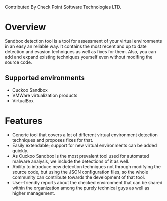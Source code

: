Contributed By Check Point Software Technologies LTD.

Overview
========

Sandbox detection tool is a tool for assessment of your virtual environments in an easy an reliable way. It contains the most recent and up to date detection and evasion techniques as well as fixes for them. Also, you can add and expand existing techniques yourself even without modifing the source code.

## Supported environments
* Cuckoo Sandbox
* VMWare virtualization products
* VirtualBox

Features
========

* Generic tool that covers a lot of different virtual environment detection techniques and proposes fixes for that.
* Easily extendable; support for new virtual environments can be added quickly.
* As Cuckoo Sandbox is the most prevalent tool used for automated malware analysis, we include the detections of it as well.
*	Ability to introduce new detection techniques not through modifying the source code, but using the JSON configuration files, so the whole community can contribute towards the development of that tool.
* User-friendly reports about the checked environment that can be shared within the organization among the purely technical guys as well as higher management.
